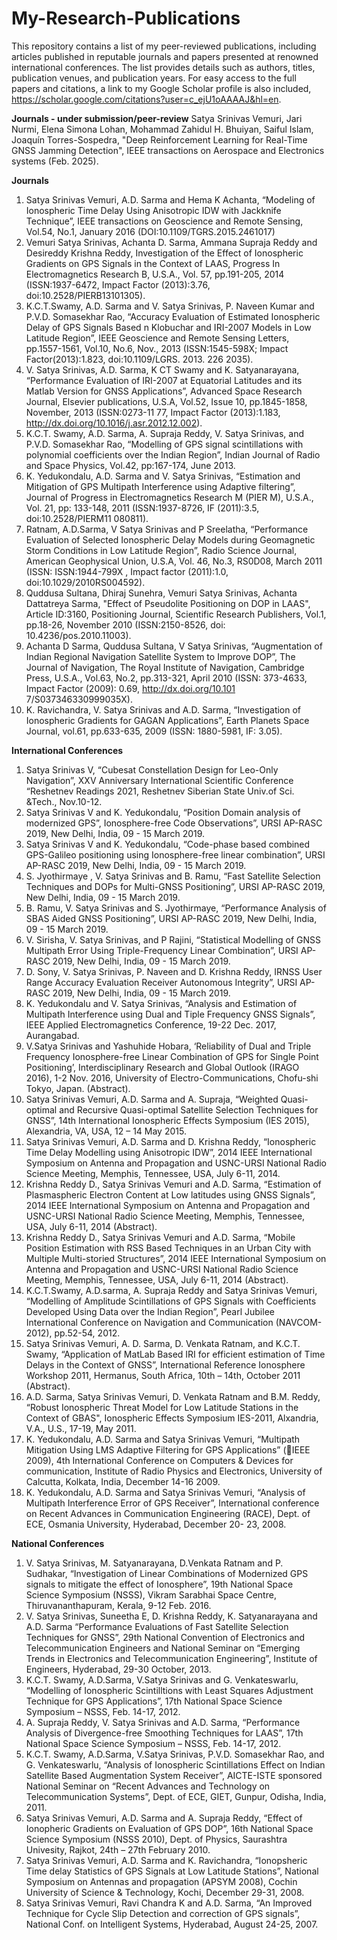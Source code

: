 # My-Research-Publications

This repository contains a list of my peer-reviewed publications, including articles published in reputable journals and papers presented at renowned international conferences. The list provides details such as authors, titles, publication venues, and publication years. For easy access to the full papers and citations, a link to my Google Scholar profile is also included, https://scholar.google.com/citations?user=c_ejU1oAAAAJ&hl=en.

**Journals - under submission/peer-review** 
Satya Srinivas Vemuri, Jari Nurmi, Elena Simona Lohan, Mohammad Zahidul H. Bhuiyan, Saiful Islam, Joaquín Torres-Sospedra, "Deep Reinforcement Learning for Real-Time GNSS Jamming Detection", IEEE transactions on Aerospace and Electronics systems (Feb. 2025).

**Journals**
1.	Satya Srinivas Vemuri, A.D. Sarma and Hema K Achanta, “Modeling of Ionospheric Time Delay Using Anisotropic IDW with Jackknife Technique”, IEEE transactions on Geoscience and Remote Sensing, Vol.54, No.1, January 2016 (DOI:10.1109/TGRS.2015.2461017)
2.	Vemuri Satya Srinivas, Achanta D. Sarma, Ammana Supraja Reddy and Desireddy Krishna Reddy, Investigation of the Effect of Ionospheric Gradients on GPS Signals in the Context of LAAS, Progress In Electromagnetics Research B, U.S.A., Vol. 57, pp.191-205, 2014 (ISSN:1937-6472, Impact Factor (2013):3.76,  doi:10.2528/PIERB13101305).
3.	K.C.T.Swamy, A.D. Sarma and V. Satya Srinivas, P. Naveen Kumar and P.V.D. Somasekhar Rao, “Accuracy Evaluation of Estimated Ionospheric Delay of GPS Signals Based n Klobuchar and IRI-2007 Models in Low Latitude Region”, IEEE Geoscience and Remote Sensing Letters, pp.1557-1561, Vol.10, No.6, Nov., 2013 (ISSN:1545-598X; Impact Factor(2013):1.823, doi:10.1109/LGRS. 2013. 226 2035).
4.	V. Satya Srinivas, A.D. Sarma, K CT Swamy and K. Satyanarayana, “Performance Evaluation of IRI-2007 at Equatorial Latitudes and its Matlab Version for GNSS Applications”, Advanced Space Research Journal, Elsevier publications, U.S.A, Vol.52, Issue 10, pp.1845-1858, November, 2013 (ISSN:0273-11 77, Impact Factor (2013):1.183, http://dx.doi.org/10.1016/j.asr.2012.12.002).
5.	K.C.T. Swamy, A.D. Sarma, A. Supraja Reddy, V. Satya Srinivas, and P.V.D. Somasekhar Rao, “Modelling of GPS signal scintillations with polynomial coefficients over the Indian Region”, Indian Journal of Radio and Space Physics, Vol.42, pp:167-174, June 2013.
6.	K. Yedukondalu, A.D. Sarma and V. Satya Srinivas, “Estimation and Mitigation of GPS Multipath Interference using Adaptive filtering”, Journal of Progress in Electromagnetics Research M (PIER M), U.S.A., Vol. 21, pp: 133-148, 2011 (ISSN:1937-8726, IF (2011):3.5, doi:10.2528/PIERM11 080811).
7.	Ratnam, A.D.Sarma, V Satya Srinivas and P Sreelatha, “Performance Evaluation of Selected Ionospheric Delay Models during Geomagnetic Storm Conditions in Low Latitude Region”, Radio Science Journal, American  Geophysical Union, U.S.A, Vol. 46, No.3, RS0D08, March 2011 (ISSN: ISSN:1944-799X , Impact factor (2011):1.0, doi:10.1029/2010RS004592). 
8.	Quddusa Sultana, Dhiraj Sunehra, Vemuri Satya Srinivas, Achanta Dattatreya Sarma, "Effect of Pseudolite Positioning on DOP in LAAS", Article ID:3160, Positioning Journal, Scientific Research Publishers, Vol.1, pp.18-26, November 2010 (ISSN:2150-8526, doi: 10.4236/pos.2010.11003).
9.	Achanta D Sarma, Quddusa Sultana, V Satya Srinivas, “Augmentation of Indian Regional Navigation Satellite System to Improve DOP”, The Journal of Navigation, The Royal Institute of Navigation, Cambridge Press, U.S.A., Vol.63, No.2, pp.313-321, April 2010 (ISSN: 373-4633, Impact Factor (2009): 0.69, http://dx.doi.org/10.101 7/S037346330999035X).
10.	K. Ravichandra, V. Satya Srinivas and A.D. Sarma, “Investigation of Ionospheric Gradients for GAGAN Applications”, Earth Planets Space Journal, vol.61, pp.633-635, 2009 (ISSN: 1880-5981, IF: 3.05). 

**International Conferences**
1.	Satya Srinivas V, “Cubesat Constellation Design for Leo-Only Navigation”, ХXV Anniversary International Scientific Conference “Reshetnev Readings 2021, Reshetnev Siberian State Univ.of Sci. &Tech.,  Nov.10-12.
2.	Satya Srinivas V and K. Yedukondalu, “Position Domain analysis of modernized GPS”, Ionosphere-free   Code Observations”, URSI AP-RASC 2019, New Delhi, India, 09 - 15 March 2019.
3.	Satya Srinivas V and K. Yedukondalu, “Code-phase based combined GPS-Galileo positioning using   Ionosphere-free linear combination”, URSI AP-RASC 2019, New Delhi, India, 09 - 15 March 2019.
4.	S. Jyothirmaye , V. Satya Srinivas and B. Ramu, “Fast Satellite Selection Techniques and DOPs for  Multi-GNSS Positioning”, URSI AP-RASC 2019, New Delhi, India, 09 - 15 March 2019.
5.	B. Ramu, V. Satya Srinivas and S. Jyothirmaye, “Performance Analysis of SBAS Aided GNSS Positioning”, URSI AP-RASC 2019, New Delhi, India, 09 - 15 March 2019. 
6.	V. Sirisha, V. Satya Srinivas, and P Rajini, “Statistical Modelling of GNSS Multipath Error Using Triple-Frequency Linear Combination”, URSI AP-RASC 2019, New Delhi, India, 09 - 15 March 2019.
7.	D. Sony, V. Satya Srinivas, P. Naveen and D. Krishna Reddy, IRNSS User Range Accuracy Evaluation Receiver Autonomous Integrity”, URSI AP-RASC 2019, New Delhi, India, 09 - 15 March 2019.
8.	K. Yedukondalu and V. Satya Srinivas, “Analysis and Estimation of Multipath Interference using Dual and Tiple Frequency GNSS Signals”, IEEE Applied Electromagnetics Conference, 19-22 Dec. 2017, Aurangabad.
9.	V.Satya Srinivas and Yashuhide Hobara, ‘Reliability of Dual and Triple Frequency Ionosphere-free Linear Combination of GPS for Single Point Positioning’, Interdisciplinary Research and Global Outlook (IRAGO 2016), 1-2 Nov. 2016, University of Electro-Communications, Chofu-shi Tokyo, Japan. (Abstract).
10.	Satya Srinivas Vemuri, A.D. Sarma and A. Supraja, “Weighted Quasi-optimal and Recursive Quasi-optimal Satellite Selection Techniques for GNSS”, 14th International Ionospheric Effects Symposium (IES 2015), Alexandria, VA, USA, 12 – 14 May 2015.
11.	Satya Srinivas Vemuri, A.D. Sarma and D. Krishna Reddy, “Ionospheric Time Delay Modelling using Anisotropic IDW”, 2014 IEEE International Symposium on Antenna and Propagation and USNC-URSI National Radio Science Meeting, Memphis, Tennessee, USA, July 6-11, 2014.
12.	Krishna Reddy D., Satya Srinivas Vemuri and A.D. Sarma, “Estimation of Plasmaspheric Electron Content at Low latitudes using GNSS Signals”, 2014 IEEE International Symposium on Antenna and Propagation and USNC-URSI National Radio Science Meeting, Memphis, Tennessee, USA, July 6-11, 2014 (Abstract).
13.	Krishna Reddy D., Satya Srinivas Vemuri and A.D. Sarma, “Mobile Position Estimation with RSS Based Techniques in an Urban City with Multiple Multi-storied Structures”, 2014 IEEE International Symposium on Antenna and Propagation and USNC-URSI National Radio Science Meeting, Memphis, Tennessee, USA, July 6-11, 2014 (Abstract).
14.	K.C.T.Swamy, A.D.sarma, A. Supraja Reddy and Satya Srinivas Vemuri, “Modelling of Amplitude Scintillations of GPS Signals with Coefficients Developed Using Data over the Indian Region”, Pearl Jubilee International Conference on Navigation and Communication (NAVCOM-2012), pp.52-54, 2012.
15.	Satya Srinivas Vemuri, A. D. Sarma, D. Venkata Ratnam, and K.C.T. Swamy, “Application of MatLab Based IRI for efficient estimation of Time Delays in the Context of GNSS”, International Reference Ionosphere Workshop 2011, Hermanus, South Africa, 10th – 14th, October 2011 (Abstract). 
16.	A.D. Sarma, Satya Srinivas Vemuri, D. Venkata Ratnam and B.M. Reddy, “Robust Ionospheric Threat Model for Low Latitude Stations in the Context of GBAS", Ionospheric Effects Symposium IES-2011, Alxandria, V.A., U.S., 17-19, May 2011. 
17.	K. Yedukondalu, A.D. Sarma and Satya Srinivas Vemuri, “Multipath Mitigation Using LMS Adaptive Filtering for GPS Applications” (IEEE 2009), 4th International Conference on Computers & Devices for communication, Institute of Radio Physics and Electronics, University of Calcutta, Kolkata, India, December 14-16 2009. 
18.	K. Yedukondalu, A.D. Sarma and Satya Srinivas Vemuri, “Analysis of Multipath Interference Error of GPS Receiver”, International conference on Recent Advances in Communication Engineering (RACE), Dept. of ECE, Osmania University, Hyderabad, December 20- 23, 2008.


**National Conferences**
1.	V. Satya Srinivas, M. Satyanarayana, D.Venkata Ratnam and P. Sudhakar, “Investigation of Linear Combinations of Modernized GPS signals to mitigate the effect of Ionosphere”,  19th  National Space Science Symposium (NSSS), Vikram Sarabhai Space Centre, Thiruvananthapuram, Kerala, 9-12 Feb. 2016. 
2.	V. Satya Srinivas, Suneetha E, D. Krishna Reddy, K. Satyanarayana and A.D. Sarma “Performance 
Evaluations of Fast Satellite Selection Techniques for GNSS”, 29th National Convention of Electronics and Telecommunication   Engineers and National Seminar on “Emerging Trends in Electronics and Telecommunication Engineering”, Institute of Engineers, Hyderabad, 29-30 October, 2013.
3.	K.C.T. Swamy, A.D.Sarma, V.Satya Srinivas and G. Venkateswarlu, “Modelling of Ionospheric Scintilltions with Least Squares Adjustment Technique for GPS Applications”, 17th National Space Science Symposium – NSSS, Feb. 14-17, 2012.
4.	A. Supraja Reddy, V. Satya Srinivas and A.D. Sarma, “Performance Analysis of Divergence-free Smoothing Techniques for LAAS”, 17th National Space Science Symposium – NSSS, Feb. 14-17, 2012.
5.	K.C.T. Swamy, A.D.Sarma, V.Satya Srinivas, P.V.D. Somasekhar Rao, and G. Venkateswarlu, “Analysis of Ionospheric Scintillations Effect on Indian Satellite Based Augmentation System Receiver”, AICTE-ISTE sponsored National Seminar on “Recent Advances and Technology on Telecommunication Systems”, Dept. of ECE, GIET, Gunpur, Odisha, India, 2011.
6.	Satya Srinivas Vemuri, A.D. Sarma and A. Supraja Reddy, “Effect of Ionopheric Gradients on Evaluation of GPS DOP”, 16th National Space Science Symposium (NSSS 2010), Dept. of Physics, Saurashtra Univesity, Rajkot, 24th – 27th February 2010. 
7.	Satya Srinivas Vemuri, A.D. Sarma and K. Ravichandra, “Ionopsheric Time delay Statistics of GPS Signals at Low Latitude Stations”, National Symposium on Antennas and propagation (APSYM 2008), Cochin University of Science & Technology, Kochi, December 29-31, 2008.
8.	Satya Srinivas Vemuri, Ravi Chandra K and A.D. Sarma, “An Improved Technique for Cycle Slip Detection and correction of GPS signals”, National Conf. on Intelligent Systems, Hyderabad, August 24-25, 2007.
